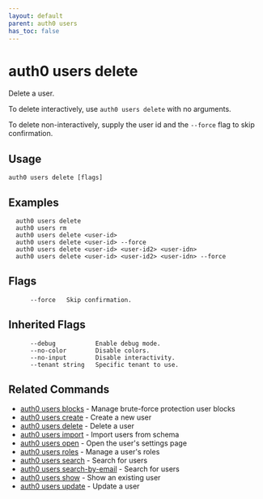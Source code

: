 ```yaml
---
layout: default
parent: auth0 users
has_toc: false
---
```

# auth0 users delete

Delete a user.

To delete interactively, use `auth0 users delete` with no arguments.

To delete non-interactively, supply the user id and the `--force` flag to skip confirmation.

## Usage
```
auth0 users delete [flags]
```

## Examples

```
  auth0 users delete 
  auth0 users rm
  auth0 users delete <user-id>
  auth0 users delete <user-id> --force
  auth0 users delete <user-id> <user-id2> <user-idn>
  auth0 users delete <user-id> <user-id2> <user-idn> --force
```


## Flags

```
      --force   Skip confirmation.
```


## Inherited Flags

```
      --debug           Enable debug mode.
      --no-color        Disable colors.
      --no-input        Disable interactivity.
      --tenant string   Specific tenant to use.
```


## Related Commands

- [auth0 users blocks](auth0_users_blocks.md) - Manage brute-force protection user blocks
- [auth0 users create](auth0_users_create.md) - Create a new user
- [auth0 users delete](auth0_users_delete.md) - Delete a user
- [auth0 users import](auth0_users_import.md) - Import users from schema
- [auth0 users open](auth0_users_open.md) - Open the user's settings page
- [auth0 users roles](auth0_users_roles.md) - Manage a user's roles
- [auth0 users search](auth0_users_search.md) - Search for users
- [auth0 users search-by-email](auth0_users_search-by-email.md) - Search for users
- [auth0 users show](auth0_users_show.md) - Show an existing user
- [auth0 users update](auth0_users_update.md) - Update a user


